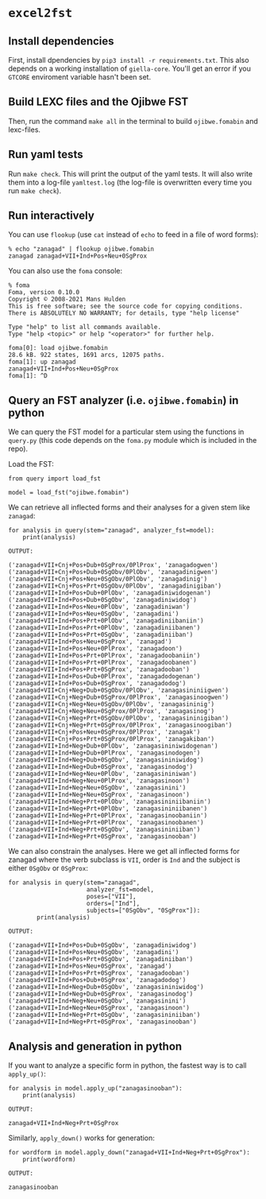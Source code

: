 # `excel2fst`

## Install dependencies
First, install dpendencies by `pip3 install -r requirements.txt`. This also depends on a working installation of `giella-core`. You'll get an error if you `GTCORE` enviroment variable hasn't been set.

## Build LEXC files and the Ojibwe FST

Then, run the command `make all` in the terminal to build `ojibwe.fomabin` and lexc-files.

## Run yaml tests

Run `make check`. This will print the output of the yaml tests. It will also write them into a log-file `yamltest.log` (the log-file is overwritten every time you run `make check`). 

## Run interactively

You can use `flookup` (use `cat` instead of `echo` to feed in a file of word forms):

```
% echo "zanagad" | flookup ojibwe.fomabin 
zanagad	zanagad+VII+Ind+Pos+Neu+0SgProx
```

You can also use the `foma` console:

```
% foma
Foma, version 0.10.0
Copyright © 2008-2021 Mans Hulden
This is free software; see the source code for copying conditions.
There is ABSOLUTELY NO WARRANTY; for details, type "help license"

Type "help" to list all commands available.
Type "help <topic>" or help "<operator>" for further help.

foma[0]: load ojibwe.fomabin
28.6 kB. 922 states, 1691 arcs, 12075 paths.
foma[1]: up zanagad
zanagad+VII+Ind+Pos+Neu+0SgProx
foma[1]: ^D
```
## Query an FST analyzer (i.e. `ojibwe.fomabin`) in python

We can query the FST model for a particular stem using the functions in `query.py` (this code depends on the `foma.py` module which is included in the repo).

Load the FST:

```
from query import load_fst

model = load_fst("ojibwe.fomabin")
```

We can retrieve all inflected forms and their analyses for a given stem like `zanagad`:

```
for analysis in query(stem="zanagad", analyzer_fst=model):
    print(analysis)
    
OUTPUT:

('zanagad+VII+Cnj+Pos+Dub+0SgProx/0PlProx', 'zanagadogwen')
('zanagad+VII+Cnj+Pos+Dub+0SgObv/0PlObv', 'zanagadinigwen')
('zanagad+VII+Cnj+Pos+Neu+0SgObv/0PlObv', 'zanagadinig')
('zanagad+VII+Cnj+Pos+Prt+0SgObv/0PlObv', 'zanagadinigiban')
('zanagad+VII+Ind+Pos+Dub+0PlObv', 'zanagadiniwidogenan')
('zanagad+VII+Ind+Pos+Dub+0SgObv', 'zanagadiniwidog')
('zanagad+VII+Ind+Pos+Neu+0PlObv', 'zanagadiniwan')
('zanagad+VII+Ind+Pos+Neu+0SgObv', 'zanagadini')
('zanagad+VII+Ind+Pos+Prt+0PlObv', 'zanagadiniibaniin')
('zanagad+VII+Ind+Pos+Prt+0PlObv', 'zanagadiniibanen')
('zanagad+VII+Ind+Pos+Prt+0SgObv', 'zanagadiniiban')
('zanagad+VII+Ind+Pos+Neu+0SgProx', 'zanagad')
('zanagad+VII+Ind+Pos+Neu+0PlProx', 'zanagadoon')
('zanagad+VII+Ind+Pos+Prt+0PlProx', 'zanagadoobaniin')
('zanagad+VII+Ind+Pos+Prt+0PlProx', 'zanagadoobanen')
('zanagad+VII+Ind+Pos+Prt+0SgProx', 'zanagadooban')
('zanagad+VII+Ind+Pos+Dub+0PlProx', 'zanagadodogenan')
('zanagad+VII+Ind+Pos+Dub+0SgProx', 'zanagadodog')
('zanagad+VII+Cnj+Neg+Dub+0SgObv/0PlObv', 'zanagasininiigwen')
('zanagad+VII+Cnj+Neg+Dub+0SgProx/0PlProx', 'zanagasinoogwen')
('zanagad+VII+Cnj+Neg+Neu+0SgObv/0PlObv', 'zanagasininig')
('zanagad+VII+Cnj+Neg+Neu+0SgProx/0PlProx', 'zanagasinog')
('zanagad+VII+Cnj+Neg+Prt+0SgObv/0PlObv', 'zanagasininigiban')
('zanagad+VII+Cnj+Neg+Prt+0SgProx/0PlProx', 'zanagasinoogiban')
('zanagad+VII+Cnj+Pos+Neu+0SgProx/0PlProx', 'zanagak')
('zanagad+VII+Cnj+Pos+Prt+0SgProx/0PlProx', 'zanagakiban')
('zanagad+VII+Ind+Neg+Dub+0PlObv', 'zanagasininiwidogenan')
('zanagad+VII+Ind+Neg+Dub+0PlProx', 'zanagasinodogen')
('zanagad+VII+Ind+Neg+Dub+0SgObv', 'zanagasininiwidog')
('zanagad+VII+Ind+Neg+Dub+0SgProx', 'zanagasinodog')
('zanagad+VII+Ind+Neg+Neu+0PlObv', 'zanagasininiwan')
('zanagad+VII+Ind+Neg+Neu+0PlProx', 'zanagasinoon')
('zanagad+VII+Ind+Neg+Neu+0SgObv', 'zanagasinini')
('zanagad+VII+Ind+Neg+Neu+0SgProx', 'zanagasinoon')
('zanagad+VII+Ind+Neg+Prt+0PlObv', 'zanagasininiibaniin')
('zanagad+VII+Ind+Neg+Prt+0PlObv', 'zanagasininiibanen')
('zanagad+VII+Ind+Neg+Prt+0PlProx', 'zanagasinoobaniin')
('zanagad+VII+Ind+Neg+Prt+0PlProx', 'zanagasinoobanen')
('zanagad+VII+Ind+Neg+Prt+0SgObv', 'zanagasininiiban')
('zanagad+VII+Ind+Neg+Prt+0SgProx', 'zanagasinooban')
```

We can also constrain the analyses. Here we get all inflected forms for zanagad where the verb subclass is `VII`, order is `Ind` and the subject is either `0SgObv` or `0SgProx`:

```
for analysis in query(stem="zanagad",
                      analyzer_fst=model,
                      poses=["VII"],
                      orders=["Ind"],
                      subjects=["0SgObv", "0SgProx"]):
        print(analysis)

OUTPUT:

('zanagad+VII+Ind+Pos+Dub+0SgObv', 'zanagadiniwidog')
('zanagad+VII+Ind+Pos+Neu+0SgObv', 'zanagadini')
('zanagad+VII+Ind+Pos+Prt+0SgObv', 'zanagadiniiban')
('zanagad+VII+Ind+Pos+Neu+0SgProx', 'zanagad')
('zanagad+VII+Ind+Pos+Prt+0SgProx', 'zanagadooban')
('zanagad+VII+Ind+Pos+Dub+0SgProx', 'zanagadodog')
('zanagad+VII+Ind+Neg+Dub+0SgObv', 'zanagasininiwidog')
('zanagad+VII+Ind+Neg+Dub+0SgProx', 'zanagasinodog')
('zanagad+VII+Ind+Neg+Neu+0SgObv', 'zanagasinini')
('zanagad+VII+Ind+Neg+Neu+0SgProx', 'zanagasinoon')
('zanagad+VII+Ind+Neg+Prt+0SgObv', 'zanagasininiiban')
('zanagad+VII+Ind+Neg+Prt+0SgProx', 'zanagasinooban')
```

## Analysis and generation in python

If you want to analyze a specific form in python, the fastest way is to call `apply_up()`:

```
for analysis in model.apply_up("zanagasinooban"):
    print(analysis)

OUTPUT:

zanagad+VII+Ind+Neg+Prt+0SgProx
```

Similarly, `apply_down()` works for generation:

```
for wordform in model.apply_down("zanagad+VII+Ind+Neg+Prt+0SgProx"):
    print(wordform)

OUTPUT:

zanagasinooban
```
